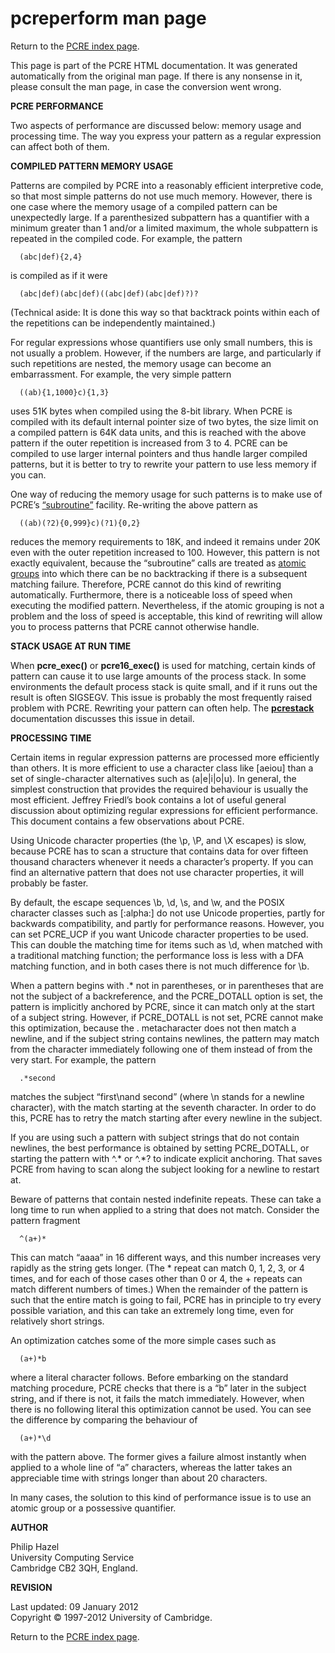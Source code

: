 pcreperform man page
====================

Return to the [PCRE index page](index.html).

This page is part of the PCRE HTML documentation. It was generated automatically from the original man page. If there is any nonsense in it, please consult the man page, in case the conversion went wrong.

**PCRE PERFORMANCE**

Two aspects of performance are discussed below: memory usage and processing time. The way you express your pattern as a regular expression can affect both of them.

**COMPILED PATTERN MEMORY USAGE**

Patterns are compiled by PCRE into a reasonably efficient interpretive code, so that most simple patterns do not use much memory. However, there is one case where the memory usage of a compiled pattern can be unexpectedly large. If a parenthesized subpattern has a quantifier with a minimum greater than 1 and/or a limited maximum, the whole subpattern is repeated in the compiled code. For example, the pattern

      (abc|def){2,4}

is compiled as if it were

      (abc|def)(abc|def)((abc|def)(abc|def)?)?

(Technical aside: It is done this way so that backtrack points within each of the repetitions can be independently maintained.)

For regular expressions whose quantifiers use only small numbers, this is not usually a problem. However, if the numbers are large, and particularly if such repetitions are nested, the memory usage can become an embarrassment. For example, the very simple pattern

      ((ab){1,1000}c){1,3}

uses 51K bytes when compiled using the 8-bit library. When PCRE is compiled with its default internal pointer size of two bytes, the size limit on a compiled pattern is 64K data units, and this is reached with the above pattern if the outer repetition is increased from 3 to 4. PCRE can be compiled to use larger internal pointers and thus handle larger compiled patterns, but it is better to try to rewrite your pattern to use less memory if you can.

One way of reducing the memory usage for such patterns is to make use of PCRE’s [“subroutine”](pcrepattern.html#subpatternsassubroutines) facility. Re-writing the above pattern as

      ((ab)(?2){0,999}c)(?1){0,2}

reduces the memory requirements to 18K, and indeed it remains under 20K even with the outer repetition increased to 100. However, this pattern is not exactly equivalent, because the “subroutine” calls are treated as [atomic groups](pcrepattern.html#atomicgroup) into which there can be no backtracking if there is a subsequent matching failure. Therefore, PCRE cannot do this kind of rewriting automatically. Furthermore, there is a noticeable loss of speed when executing the modified pattern. Nevertheless, if the atomic grouping is not a problem and the loss of speed is acceptable, this kind of rewriting will allow you to process patterns that PCRE cannot otherwise handle.

**STACK USAGE AT RUN TIME**

When **pcre\_exec()** or **pcre16\_exec()** is used for matching, certain kinds of pattern can cause it to use large amounts of the process stack. In some environments the default process stack is quite small, and if it runs out the result is often SIGSEGV. This issue is probably the most frequently raised problem with PCRE. Rewriting your pattern can often help. The [**pcrestack**](pcrestack.html) documentation discusses this issue in detail.

**PROCESSING TIME**

Certain items in regular expression patterns are processed more efficiently than others. It is more efficient to use a character class like \[aeiou\] than a set of single-character alternatives such as (a|e|i|o|u). In general, the simplest construction that provides the required behaviour is usually the most efficient. Jeffrey Friedl’s book contains a lot of useful general discussion about optimizing regular expressions for efficient performance. This document contains a few observations about PCRE.

Using Unicode character properties (the \\p, \\P, and \\X escapes) is slow, because PCRE has to scan a structure that contains data for over fifteen thousand characters whenever it needs a character’s property. If you can find an alternative pattern that does not use character properties, it will probably be faster.

By default, the escape sequences \\b, \\d, \\s, and \\w, and the POSIX character classes such as \[:alpha:\] do not use Unicode properties, partly for backwards compatibility, and partly for performance reasons. However, you can set PCRE\_UCP if you want Unicode character properties to be used. This can double the matching time for items such as \\d, when matched with a traditional matching function; the performance loss is less with a DFA matching function, and in both cases there is not much difference for \\b.

When a pattern begins with .\* not in parentheses, or in parentheses that are not the subject of a backreference, and the PCRE\_DOTALL option is set, the pattern is implicitly anchored by PCRE, since it can match only at the start of a subject string. However, if PCRE\_DOTALL is not set, PCRE cannot make this optimization, because the . metacharacter does not then match a newline, and if the subject string contains newlines, the pattern may match from the character immediately following one of them instead of from the very start. For example, the pattern

      .*second

matches the subject “first\\nand second” (where \\n stands for a newline character), with the match starting at the seventh character. In order to do this, PCRE has to retry the match starting after every newline in the subject.

If you are using such a pattern with subject strings that do not contain newlines, the best performance is obtained by setting PCRE\_DOTALL, or starting the pattern with ^.\* or ^.\*? to indicate explicit anchoring. That saves PCRE from having to scan along the subject looking for a newline to restart at.

Beware of patterns that contain nested indefinite repeats. These can take a long time to run when applied to a string that does not match. Consider the pattern fragment

      ^(a+)*

This can match “aaaa” in 16 different ways, and this number increases very rapidly as the string gets longer. (The \* repeat can match 0, 1, 2, 3, or 4 times, and for each of those cases other than 0 or 4, the + repeats can match different numbers of times.) When the remainder of the pattern is such that the entire match is going to fail, PCRE has in principle to try every possible variation, and this can take an extremely long time, even for relatively short strings.

An optimization catches some of the more simple cases such as

      (a+)*b

where a literal character follows. Before embarking on the standard matching procedure, PCRE checks that there is a “b” later in the subject string, and if there is not, it fails the match immediately. However, when there is no following literal this optimization cannot be used. You can see the difference by comparing the behaviour of

      (a+)*\d

with the pattern above. The former gives a failure almost instantly when applied to a whole line of “a” characters, whereas the latter takes an appreciable time with strings longer than about 20 characters.

In many cases, the solution to this kind of performance issue is to use an atomic group or a possessive quantifier.

**AUTHOR**

Philip Hazel  
University Computing Service  
Cambridge CB2 3QH, England.

**REVISION**

Last updated: 09 January 2012  
Copyright © 1997-2012 University of Cambridge.

Return to the [PCRE index page](index.html).
